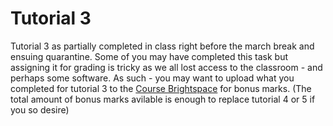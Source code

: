 # Tutorial 3

Tutorial 3  as partially completed in class right before the march break and ensuing quarantine. Some of you may have completed this task but assigning it for grading is tricky as we all lost access to the classroom - and perhaps some software. As such - you may want to upload what you completed for tutorial 3 to the [Course Brightspace](https://nscconline.desire2learn.com/d2l/lms/dropbox/admin/folders_manage.d2l?ou=142612) for bonus marks. (The total amount of bonus marks avilable is enough to replace tutorial 4 or 5 if you so desire) 
